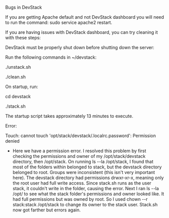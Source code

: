 Bugs in DevStack

If you are getting Apache default and not DevStack dashboard you will
need to run the command: sudo service apache2 restart.

If you are having issues with DevStack dashboard, you can try cleaning
it with these steps:

DevStack must be properly shut down before shutting down the server:

Run the following commands in \~/devstack:

./unstack.sh

./clean.sh

On startup, run:

cd devstack

./stack.sh

The startup script takes approximately 13 minutes to execute.

Error:

Touch: cannot touch 'opt/stack/devstack/.localrc.password': Permission
denied

-   Here we have a permission error. I resolved this problem by first
    checking the permissions and owner of my /opt/stack/devstack
    directory, then /opt/stack. On running ls --la /opt/stack, I found
    that most of the folders within belonged to stack, but the devstack
    directory belonged to root. Groups were inconsistent (this isn't
    very important here). The devstack directory had permissions
    drwxr-xr-x, meaning only the root user had full write access. Since
    stack.sh runs as the user stack, it couldn't write in the folder,
    causing the error. Next I ran ls --la /opt/ to see what the stack
    folder's permissions and owner looked like. It had full permissions
    but was owned by root. So I used chown --r stack:stack /opt/stack to
    change its owner to the stack user. Stack.sh now got farther but
    errors again.
